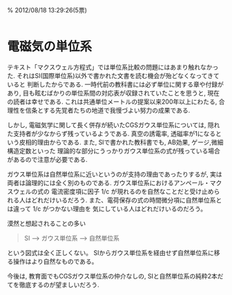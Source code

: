 % 2012/08/18 13:29:26(5票)
```{tags} ノート, 電磁気学, 微分形式
```
# 電磁気の単位系

テキスト「マクスウェル方程式」では単位系比較の問題にはあまり触れなかった.
それはSI(国際単位系)以外で書かれた文書を読む機会が殆どなくなってきていると
判断したからである.
一時代前の教科書には必ず単位に関する章や付録があり,
目も眩むばかりの単位系間の対応表が収録されていたことを思うと,
現在の読者は幸せである.
これは共通単位メートルの提案以来200年以上にわたる,
合理性を信条とする先覚者たちの地道で我慢づよい努力の成果である.

しかし, 電磁気学に関して長く併存が続いたCGSガウス単位系については,
隠れた支持者が少なからず残っているようである.
真空の誘電率, 透磁率が1になるという皮相的理由からである.
また, SIで書かれた教科書でも, AB効果, ゲージ,微細構造定数といった
理論的な部分にうっかりガウス単位系の式が残っている場合があるので注意が必要である.

ガウス単位系は自然単位系に近いというのが支持の理由であったりするが,
実は両者は論理的には全く別のものである.
ガウス単位系におけるアンペール・マクスウェルの式の
電流密度項に因子 1/c が現れるのを自然なことだと受け止められる人はどれだけいるだろう.
また、電荷保存の式の時間微分項に自然単位系とは違って 1/c がつかない理由を
気にしている人はどれだけいるのだろう。

漠然と想起されることの多い

> SI --> ガウス単位系 --> 自然単位系

という図式は全く正しくない。
SIからガウス単位系を経由せず自然単位系に移る操作はより自然なものである。

今後は, 教育面でもCGSガウス単位系の仲介なしの,
SIと自然単位系の純粋2本だてを徹底するのが望ましいだろう.
